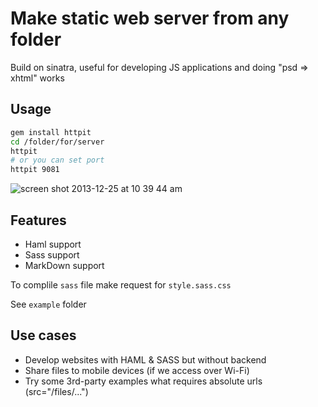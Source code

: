 # Make static web server from any folder

Build on sinatra, useful for developing JS applications and doing "psd => xhtml" works

## Usage

```bash
gem install httpit
cd /folder/for/server
httpit
# or you can set port
httpit 9081
```

![screen shot 2013-12-25 at 10 39 44 am](https://f.cloud.github.com/assets/26019/1807805/598cf174-6d16-11e3-9553-494ff5a8f337.png)

## Features

* Haml support
* Sass support 
* MarkDown support

To complile `sass` file make request for `style.sass.css`

See `example` folder

## Use cases

* Develop websites with HAML & SASS but without backend
* Share files to mobile devices (if we access over Wi-Fi)
* Try some 3rd-party examples what requires absolute urls (src="/files/...")
